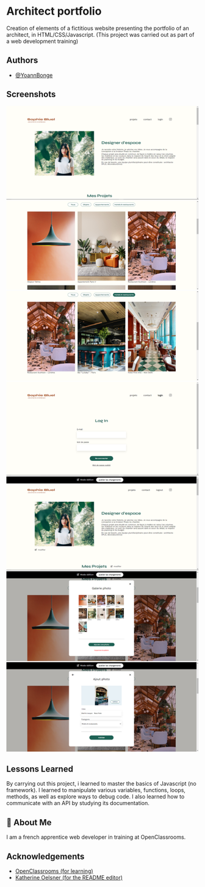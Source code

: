 
# Architect portfolio


Creation of elements of a fictitious website presenting the portfolio of an architect, in HTML/CSS/Javascript.
(This project was carried out as part of a web development training)
## Authors

- [@YoannBonge](https://www.github.com/yoannBonge)


## Screenshots
![homepage logged out](https://github.com/yoannBonge/ArchiWebos/blob/main/FrontEnd/assets/screenshots/homepage%20logged%20out.png)
![gallery](https://github.com/yoannBonge/ArchiWebos/blob/main/FrontEnd/assets/screenshots/gallery.png)
![filtered gallery](https://github.com/yoannBonge/ArchiWebos/blob/main/FrontEnd/assets/screenshots/filtered%20gallery.png)
![login page](https://github.com/yoannBonge/ArchiWebos/blob/main/FrontEnd/assets/screenshots/login%20page.png)
![homepage logged in](https://github.com/yoannBonge/ArchiWebos/blob/main/FrontEnd/assets/screenshots/homepage%20logged%20in.png)
![edition modal](https://github.com/yoannBonge/ArchiWebos/blob/main/FrontEnd/assets/screenshots/edition%20modal.png)
![add modal](https://github.com/yoannBonge/ArchiWebos/blob/main/FrontEnd/assets/screenshots/add%20modal.png)





## Lessons Learned

By carrying out this project, i learned to master the basics of Javascript (no framework). I learned to manipulate various variables, functions, loops, methods, as well as explore ways to debug code. I also learned how to communicate with an API by studying its documentation.


## 🚀 About Me
I am a french apprentice web developer in training at OpenClassrooms.


## Acknowledgements

- [OpenClassrooms (for learning)](https://github.com/OpenClassrooms-Student-Center)
 - [Katherine Oelsner (for the README editor)](https://github.com/octokatherine)

  




